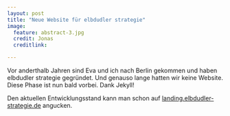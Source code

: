 ```yaml
---
layout: post
title: "Neue Website für elbdudler strategie"
image:
  feature: abstract-3.jpg
  credit: Jonas
  creditlink: 

---
```


Vor anderthalb Jahren sind Eva und ich nach Berlin gekommen und haben elbdudler strategie gegründet. Und genauso lange hatten wir keine Website. Diese Phase ist nun bald vorbei. Dank Jekyll!

Den aktuellen Entwicklungsstand kann man schon auf [landing.elbdudler-strategie.de](landing.elbdudler-strategie.de) angucken.